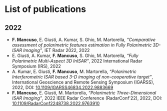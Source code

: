 # List of publications

## 2022

- **F. Mancuso**, E. Giusti, A. Kumar, S. Ghio, M. Martorella, _“Comparative assessment of polarimetric features estimation in Fully Polarimetric 3D-ISAR Imaging”_, IET Radar 2022, 2022
- E. Giusti, A. Kumar, **F. Mancuso**, S. Ghio, M. Martorella, _“Fully Polarimetric Multi-Aspect 3D InISAR”_, 2022 International Radar Symposium (IRS), 2022
- A. Kumar, E. Giusti, **F. Mancuso**, M. Martorella, _“Polarimetric Interferometric ISAR based 3-D imaging of non-cooperative target”_, International Geoscience and Remote Sensing Symposium (IGARSS), 2022, DOI: [10.1109/IGARSS46834.2022.9883669](https://doi.org/10.1109/IGARSS46834.2022.9883669)
- **F. Mancuso**, E. Giusti, M. Martorella, _“Polarimetric Three-Dimensional ISAR Imaging”_, 2022 IEEE Radar Conference (RadarConf'22), 2022, DOI: [10.1109/RadarConf2248738.2022.9763910](https://doi.org/10.1109/RadarConf2248738.2022.9763910)